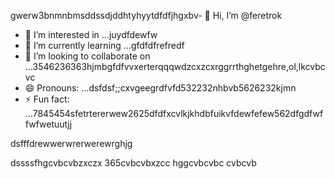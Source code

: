 gwerw3bnmnbmsddssdjddhtyhyytdfdfjhgxbv- 👋 Hi, I’m @feretrok
- 👀 I’m interested in ...juydfdewfw
- 🌱 I’m currently learning ...gfdfdfrefredf
- 💞️ I’m looking to collaborate on ...3546236363hjmbgfdfvvxerterqqqwdzcxzcxrggrrthghetgehre,ol,lkcvbcvc
- 😄 Pronouns: ...dsfdsf;;cxvgeegrdfvfd532232nhbvb5626232kjmn
- ⚡ Fun fact: ...7845454sfetrtererwew2625dfdfxcvlkjkhdbfuikvfdewfefew562dfgdfwffwfwetuutjj
<!---2fdguydsfsdfsdfvdfdsdsfile) appears on your GitHub profile.gfffwfeewfwedbvvvvhdggdffd
You can click the Preview link to take a look at your changes.53zxsd666996rtytyrfdgdfgdfasasfswfefewwtdfgfdfgdf
--->dsfffdrewwerwrerwerewrghjg
dssssfhgcvbcvbzxczx
365cvbcvbxzcc
hggcvbcvbc
cvbcvb
